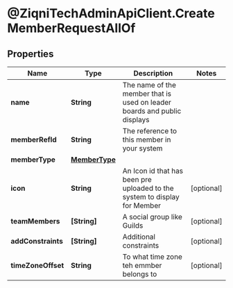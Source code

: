 # @ZiqniTechAdminApiClient.CreateMemberRequestAllOf

## Properties

Name | Type | Description | Notes
------------ | ------------- | ------------- | -------------
**name** | **String** | The name of the member that is used on leader boards and public displays | 
**memberRefId** | **String** | The reference to this member in your system | 
**memberType** | [**MemberType**](MemberType.md) |  | 
**icon** | **String** | An Icon id that has been pre uploaded to the system to display for Member | [optional] 
**teamMembers** | **[String]** | A social group like Guilds | [optional] 
**addConstraints** | **[String]** | Additional constraints | [optional] 
**timeZoneOffset** | **String** | To what time zone teh emmber belongs to | [optional] 


